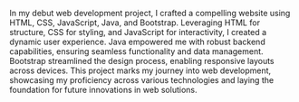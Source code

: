 In my debut web development project, I crafted a compelling website using HTML, CSS, JavaScript, Java, and Bootstrap. Leveraging HTML for structure, CSS for styling, and JavaScript for interactivity, I created a dynamic user experience. Java empowered me with robust backend capabilities, ensuring seamless functionality and data management. Bootstrap streamlined the design process, enabling responsive layouts across devices. This project marks my journey into web development, showcasing my proficiency across various technologies and laying the foundation for future innovations in web solutions.
